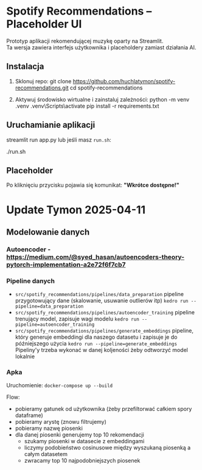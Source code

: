#  Spotify Recommendations – Placeholder UI

Prototyp aplikacji rekomendującej muzykę oparty na Streamlit.  
Ta wersja zawiera interfejs użytkownika i placeholdery zamiast działania AI.

##  Instalacja

1. Sklonuj repo:
git clone https://github.com/huchlatymon/spotify-recommendations.git 
cd spotify-recommendations

2. Aktywuj środowisko wirtualne i zainstaluj zależności:
python -m venv .venv .venv\Scripts\activate pip install -r requirements.txt

## Uruchamianie aplikacji
streamlit run app.py lub jeśli masz `run.sh`: 

./run.sh

## Placeholder

Po kliknięciu przycisku pojawia się komunikat: **"Wkrótce dostępne!"**

# Update Tymon 2025-04-11
## Modelowanie danych
### Autoencoder - https://medium.com/@syed_hasan/autoencoders-theory-pytorch-implementation-a2e72f6f7cb7
### Pipeline danych
- `src/spotify_recommendations/pipelines/data_preparation` pipeline przygotowujący dane (skalowanie, usuwanie outlierów itp) `kedro run --pipeline=data_preparation`
- `src/spotify_recommendations/pipelines/autoencoder_training` pipeline trenujący model, zapisuje wagi modelu `kedro run --pipeline=autoencoder_training`
- `src/spotify_recommendations/pipelines/generate_embeddings` pipeline, który generuje embeddingi dla naszego datasetu i zapisuje je do późniejszego użycia `kedro run --pipeline=generate_embeddings`
Pipeliny'y trzeba wykonać w danej koljeności żeby odtworzyć model lokalnie
### Apka
Uruchomienie: `docker-compose up --build`

Flow:
- pobieramy gatunek od użytkownika (żeby przefiltorwać całkiem spory dataframe)
- pobieramy arystę (znowu filtrujemy)
- pobieramy nazwę piosenki
- dla danej piosenki generujemy top 10 rekomendacji 
  - szukamy piosenki w datasecie z embeddingami
  - liczymy podobieństwo cosinusowe między wyszukaną piosenką a całym datasetem
  - zwracamy top 10 najpodobniejszych piosenek

